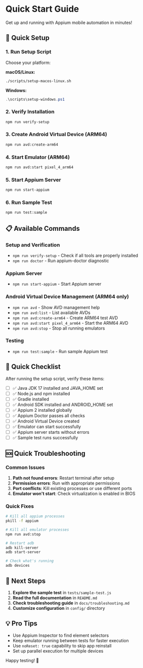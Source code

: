 # Quick Start Guide

Get up and running with Appium mobile automation in minutes!

## 🚀 Quick Setup

### 1. Run Setup Script
Choose your platform:

**macOS/Linux:**
```bash
./scripts/setup-macos-linux.sh
```

**Windows:**
```powershell
.\scripts\setup-windows.ps1
```

### 2. Verify Installation
```bash
npm run verify-setup
```

### 3. Create Android Virtual Device (ARM64)
```bash
npm run avd:create-arm64
```

### 4. Start Emulator (ARM64)
```bash
npm run avd:start pixel_4_arm64
```

### 5. Start Appium Server
```bash
npm run start-appium
```

### 6. Run Sample Test
```bash
npm run test:sample
```

## 📋 Available Commands

### Setup and Verification
- `npm run verify-setup` - Check if all tools are properly installed
- `npm run doctor` - Run appium-doctor diagnostic

### Appium Server
- `npm run start-appium` - Start Appium server

### Android Virtual Device Management (ARM64 only)
- `npm run avd` - Show AVD management help
- `npm run avd:list` - List available AVDs
- `npm run avd:create-arm64` - Create ARM64 test AVD
- `npm run avd:start pixel_4_arm64` - Start the ARM64 AVD
- `npm run avd:stop` - Stop all running emulators

### Testing
- `npm run test:sample` - Run sample Appium test

## 🎯 Quick Checklist

After running the setup script, verify these items:

- [ ] ✅ Java JDK 17 installed and JAVA_HOME set
- [ ] ✅ Node.js and npm installed
- [ ] ✅ Gradle installed
- [ ] ✅ Android SDK installed and ANDROID_HOME set
- [ ] ✅ Appium 2 installed globally
- [ ] ✅ Appium Doctor passes all checks
- [ ] ✅ Android Virtual Device created
- [ ] ✅ Emulator can start successfully
- [ ] ✅ Appium server starts without errors
- [ ] ✅ Sample test runs successfully

## 🆘 Quick Troubleshooting

### Common Issues
1. **Path not found errors**: Restart terminal after setup
2. **Permission errors**: Run with appropriate permissions
3. **Port conflicts**: Kill existing processes or use different ports
4. **Emulator won't start**: Check virtualization is enabled in BIOS

### Quick Fixes
```bash
# Kill all appium processes
pkill -f appium

# Kill all emulator processes
npm run avd:stop

# Restart adb
adb kill-server
adb start-server

# Check what's running
adb devices
```

## 📖 Next Steps

1. **Explore the sample test** in `tests/sample-test.js`
2. **Read the full documentation** in `README.md`
3. **Check troubleshooting guide** in `docs/troubleshooting.md`
4. **Customize configuration** in `config/` directory

## 💡 Pro Tips

- Use Appium Inspector to find element selectors
- Keep emulator running between tests for faster execution
- Use `noReset: true` capability to skip app reinstall
- Set up parallel execution for multiple devices

Happy testing! 🎉